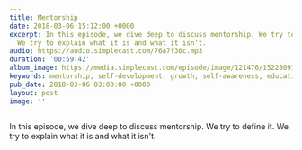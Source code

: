 ```yaml
---
title: Mentorship
date: 2018-03-06 15:12:00 +0000
excerpt: In this episode, we dive deep to discuss mentorship. We try to define it.
  We try to explain what it is and what it isn't.
audio: https://audio.simplecast.com/76a7f30c.mp3
duration: '00:59:42'
album_image: https://media.simplecast.com/episode/image/121476/1522809149-artwork.jpg
keywords: mentorship, self-development, growth, self-awareness, education, progress
pub_date: 2018-03-06 03:00:00 +0000
layout: post
image: ''
---
```


In this episode, we dive deep to discuss mentorship. We try to define it. We try to explain what it is and what it isn't.
